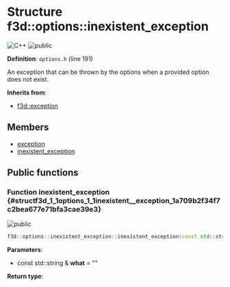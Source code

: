 # Structure f3d::options::inexistent\_exception

![][C++]
![][public]

**Definition**: `options.h` (line 191)



An exception that can be thrown by the options when a provided option does not exist.

**Inherits from**:

* [f3d::exception](structf3d_1_1exception.md)

## Members

* [exception](structf3d_1_1exception.md#structf3d_1_1exception_1aef4c85042406694200c7f8793785692d)
* [inexistent\_exception](structf3d_1_1options_1_1inexistent__exception.md#structf3d_1_1options_1_1inexistent__exception_1a709b2f34f7c2bea677e71bfa3cae39e3)

## Public functions

### Function inexistent\_exception {#structf3d_1_1options_1_1inexistent__exception_1a709b2f34f7c2bea677e71bfa3cae39e3}

![][public]


```cpp
f3d::options::inexistent_exception::inexistent_exception(const std::string &what="")
```








**Parameters**:

* const std::string & **what** = "" 

**Return type**: 



[public]: https://img.shields.io/badge/-public-brightgreen (public)
[C++]: https://img.shields.io/badge/language-C%2B%2B-blue (C++)
[const]: https://img.shields.io/badge/-const-lightblue (const)
[protected]: https://img.shields.io/badge/-protected-yellow (protected)
[static]: https://img.shields.io/badge/-static-lightgrey (static)